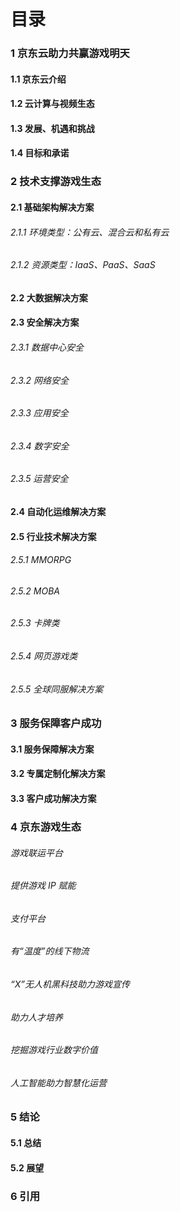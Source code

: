 # 目录

### 1 京东云助力共赢游戏明天

#### 1.1 京东云介绍

#### 1.2 云计算与视频生态

#### 1.3 发展、机遇和挑战

#### 1.4 目标和承诺

### 2 技术支撑游戏生态

#### 2.1 基础架构解决方案

###### 2.1.1 环境类型：公有云、混合云和私有云
###### 2.1.2 资源类型：IaaS、PaaS、SaaS

#### 2.2 大数据解决方案

#### 2.3 安全解决方案

###### 2.3.1 数据中心安全
###### 2.3.2 网络安全
###### 2.3.3 应用安全
###### 2.3.4 数字安全
###### 2.3.5 运营安全

#### 2.4 自动化运维解决方案

#### 2.5 行业技术解决方案

###### 2.5.1 MMORPG
###### 2.5.2 MOBA
###### 2.5.3 卡牌类
###### 2.5.4 网页游戏类
###### 2.5.5 全球同服解决方案

### 3 服务保障客户成功

#### 3.1 服务保障解决方案

#### 3.2 专属定制化解决方案

#### 3.3 客户成功解决方案

### 4 京东游戏生态 

###### 游戏联运平台
###### 提供游戏 IP 赋能 
###### 支付平台
###### 有“温度”的线下物流
###### “X”无人机黑科技助力游戏宣传
###### 助力人才培养
###### 挖掘游戏行业数字价值
###### 人工智能助力智慧化运营

### 5 结论

#### 5.1 总结

#### 5.2 展望

### 6 引用
